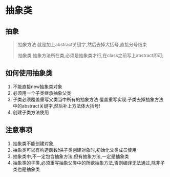 # 抽象类

## 抽象
> 抽象方法 就是加上abstract关键字,然后去掉大括号,直接分号结束
>
> 抽象类 抽象方法所在类,必须是抽象类才行,在class之前写上abstract即可;

## 如何使用抽象类
1. 不能直接new抽象类对象
2. 必须用一个子类继承抽象父类
3. 子类必须覆盖重写父类当中所有的抽象方法
    覆盖重写实现:子类去掉抽象方法中的abstract关键字,然后补上方法体大括号!
4. 创建子类方法使用

## 注意事项
1. 抽象类不能创建对象,
2. 抽象类可以有构造函数!供子类创建对象时,初始化父类成员使用
3. 抽象类中,不一定包含抽象方法,但有抽象方法,一定是抽象类
4. 抽象类的子类,必须重写抽象父类中的所欲抽象方法,否则编译无法通过,除非子类也是抽象类


